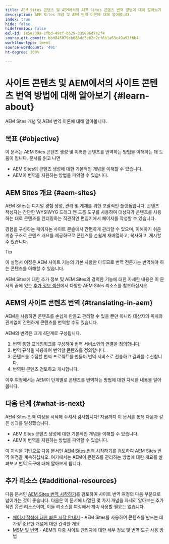 ```yaml
---
title: AEM Sites 콘텐츠 및 AEM에서의 AEM Sites 콘텐츠 번역 방법에 대해 알아보기
description: AEM Sites 개념 및 AEM 번역 이론에 대해 알아봅니다.
index: true
hide: false
hidefromtoc: false
exl-id: 1e5e739a-1fbd-49cf-b529-335696d7e2f4
source-git-commit: bbd845079cb688dc3e62e2cf6b1a63c49a92f6b4
workflow-type: tm+mt
source-wordcount: '491'
ht-degree: 100%

---
```


# 사이트 콘텐츠 및 AEM에서의 사이트 콘텐츠 번역 방법에 대해 알아보기 {#learn-about}

AEM Sites 개념 및 AEM 번역 이론에 대해 알아봅니다.

## 목표 {#objective}

이 문서는 AEM Sites 콘텐츠 생성 및 이러한 콘텐츠를 번역하는 방법을 이해하는 데 도움이 됩니다. 문서를 읽고 나면

* AEM Sites의 콘텐츠 생성에 대한 기본적인 개념을 이해할 수 있습니다.
* AEM이 번역을 지원하는 방법을 파악할 수 있습니다.

## AEM Sites 개요 {#aem-sites}

AEM Sites는 디지털 경험 생성, 관리 및 게재를 위한 포괄적인 플랫폼입니다. 콘텐츠 작성자는 간단한 WYSIWYG 드래그 앤 드롭 도구를 사용하여 대상자가 콘텐츠를 사용하는 대로 콘텐츠를 렌더링하는 직관적인 편집기에서 페이지를 작성할 수 있습니다.

경험을 구성하는 페이지는 사이트 콘솔에서 간편하게 관리할 수 있으며, 이해하기 쉬운 계층 구조로 콘텐츠 개요를 제공하므로 콘텐츠를 손쉽게 재배열하고, 복사하고, 게시할 수 있습니다.

>[!TIP]
>
>이 설명서 여정은 AEM 사이트 기능의 기본 사항만 다루므로 번역 전문가는 번역해야 하는 콘텐츠를 이해할 수 있습니다.
>
>AEM Sites에 대한 추가 정보 및 AEM Sites의 강력한 기능에 대한 자세한 내용은 이 문서의 끝에 있는 [추가 정보 섹션](#additional-information)에서 다양한 AEM Sites 리소스를 참조하십시오.

## AEM의 사이트 콘텐츠 번역 {#translating-in-aem}

AEM을 사용하면 콘텐츠를 손쉽게 만들고 관리할 수 있을 뿐만 아니라 대상자의 위치와 관계없이 간편하게 콘텐츠를 번역할 수도 있습니다.

AEM의 번역은 크게 4단계로 구성됩니다.

1. 번역 통합 프레임워크를 구성하여 번역 서비스와의 연결을 정의합니다.
1. 번역 규칙을 사용하여 번역할 콘텐츠를 정의합니다.
1. 콘텐츠를 수집할 번역 프로젝트를 만들어 번역 서비스로 전송하고 결과를 수신합니다.
1. 번역된 콘텐츠 검토하고 게시합니다.


이후 여정에서는 AEM이 단계별로 콘텐츠를 번역하는 방법에 대한 자세한 내용을 알아봅니다.

## 다음 단계 {#what-is-next}

AEM Sites 번역 여정을 시작해 주셔서 감사합니다! 지금까지 이 문서를 통해 다음과 같은 성과를 달성했습니다.

* AEM Sites 콘텐츠 생성에 대한 기본적인 개념을 이해할 수 있습니다.
* AEM이 번역을 지원하는 방법을 파악할 수 있습니다.

이 지식을 기반으로 다음 문서인 [AEM Sites 번역 시작하기](getting-started.md)를 검토하여 AEM Sites 번역 여정을 계속하십시오. 여기에서는 AEM이 콘텐츠를 관리하는 방법에 대한 개요를 살펴보고 번역 도구에 대해 알아보게 됩니다.

## 추가 리소스 {#additional-resources}

다음 문서인 [AEM Sites 번역 시작하기](getting-started.md)를 검토하여 사이트 번역 여정의 다음 부분으로 넘어가는 것이 좋습니다. 다음은 이 문서에 나열된 몇 가지 개념을 자세히 알아보는 추가적인 옵션 리소스이며, 이들 리소스를 여정에서 계속 사용할 필요는 없습니다.

* [페이지 작성에 대한 빠른 시작 안내서](/help/sites-cloud/authoring/quick-start.md) - AEM Sites를 사용하여 콘텐츠를 만드는 데 가장 중요한 개념에 대한 간략한 개요
* [MSM 및 번역](/help/sites-cloud/administering/msm-and-translation.md) - AEM의 다중 사이트 관리자에 대한 세부 정보 및 번역 도구 사용 방법
